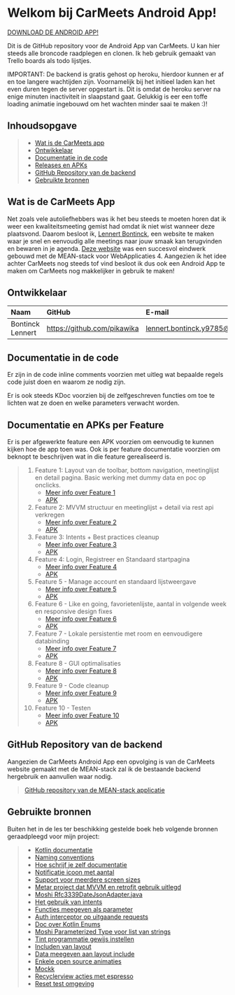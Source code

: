 # Welkom bij CarMeets Android App!

[DOWNLOAD DE ANDROID APP!](http://lennertbontinck.com/ftp/apk/carmeets.apk)

Dit is de GitHub repository voor de Android App van CarMeets. U kan hier steeds alle broncode raadplegen en clonen. Ik heb gebruik gemaakt van Trello boards als todo lijstjes. 

IMPORTANT: De backend is gratis gehost op heroku, hierdoor kunnen er af en toe langere wachtijden zijn. Voornamelijk bij het initieel laden kan het even duren tegen de server opgestart is. Dit is omdat de heroku server na enige minuten inactiviteit in slaapstand gaat. Gelukkig is eer een toffe loading animatie ingebouwd om het wachten minder saai te maken :)!

## Inhoudsopgave

> - [Wat is de CarMeets app](#wat-is-de-carmeets-app)
> - [Ontwikkelaar](#ontwikkelaar)
> - [Documentatie in de code](#documentatie-in-de-code)
> - [Releases en APKs](#documentatie-en-apks-per-feature)
> - [GitHub Repository van de backend](#github-repository-van-de-backend)
> - [Gebruikte bronnen](#gebruikte-bronnen)

## Wat is de CarMeets App
Net zoals vele autoliefhebbers was ik het beu steeds te moeten horen dat ik weer een kwaliteitsmeeting gemist had omdat ik niet wist wanneer deze plaatsvond. Daarom besloot ik, [Lennert Bontinck](https://www.lennertbontinck.com/), een website te maken waar je snel en eenvoudig alle meetings naar jouw smaak kan terugvinden en bewaren in je agenda. [Deze website](http://carmeets.lennertbontinck.com) was een succesvol eindwerk gebouwd met de MEAN-stack voor WebApplicaties 4. Aangezien ik het idee achter CarMeets nog steeds tof vind besloot ik dus ook een Android App te maken om CarMeets nog makkelijker in gebruik te maken!

## Ontwikkelaar

| Naam     | GitHub                        | E-mail                               |
| :---     | :---                          | :---                                |
| Bontinck Lennert | <https://github.com/pikawika> | [lennert.bontinck.y9785@student.hogent.be](mailto:lennert.bontinck.y9785@student.hogent.be) |

## Documentatie in de code

Er zijn in de code inline comments voorzien met uitleg wat bepaalde regels code juist doen en waarom ze nodig zijn. 

Er is ook steeds KDoc voorzien bij de zelfgeschreven functies om toe te lichten wat ze doen en welke parameters verwacht worden.

## Documentatie en APKs per Feature

Er is per afgewerkte feature een APK voorzien om eenvoudig te kunnen kijken hoe de app toen was. Ook is per feature documentatie voorzien om beknopt te beschrijven wat in die feature gerealiseerd is.

> 1. Feature 1: Layout van de toolbar, bottom navigation, meetinglijst en detail pagina. Basic werking met dummy data en poc op onclicks.
>     - [Meer info over Feature 1](Documentatie%20per%20feature/feature1-Basic-Gui_Home-and-detail.md)
>     - [APK](apks/carmeets-feature1.apk)
> 2. Feature 2: MVVM structuur en meetinglijst + detail via rest api verkregen
>     - [Meer info over Feature 2](Documentatie%20per%20feature/feature2-mvvm_basic-rest.md)
>     - [APK](apks/carmeets-feature2.apk) 
> 3. Feature 3: Intents + Best practices cleanup
>     - [Meer info over Feature 3](Documentatie%20per%20feature/feature3-intents-best_practices.md)
>     - [APK](apks/carmeets-feature3.apk) 
> 4. Feature 4: Login, Registreer en Standaard startpagina
>     - [Meer info over Feature 4](Documentatie%20per%20feature/feature4-login-registreer-standaard_start_pagina.md)
>     - [APK](apks/carmeets-feature4.apk) 
> 5. Feature 5 - Manage account en standaard lijstweergave
>     - [Meer info over Feature 5](Documentatie%20per%20feature/feature5-manage_account-default_listdesign.md)
>     - [APK](apks/carmeets-feature5.apk)
> 6. Feature 6 - Like en going, favorietenlijste, aantal in volgende week en responsive design fixes
>     - [Meer info over Feature 6](Documentatie%20per%20feature/feature6-like_and_going-response_fixes.md)
>     - [APK](apks/carmeets-feature6.apk)
> 7. Feature 7 - Lokale persistentie met room en eenvoudigere databinding
>     - [Meer info over Feature 7](Documentatie%20per%20feature/feature7-room-lokale_persistentie.md)
>     - [APK](apks/carmeets-feature7.apk)
> 8. Feature 8 - GUI optimalisaties
>     - [Meer info over Feature 8](Documentatie%20per%20feature/feature8-GUI_optimalisaties.md)
>     - [APK](apks/carmeets-feature8.apk)
> 9. Feature 9 - Code cleanup
>     - [Meer info over Feature 9](Documentatie%20per%20feature/feature9-code_cleanup.md)
>     - [APK](apks/carmeets-feature9.apk)
> 10. Feature 10 - Testen
>     - [Meer info over Feature 10](Documentatie%20per%20feature/feature10-testen.md)
>     - [APK](apks/carmeets-feature10.apk)

## GitHub Repository van de backend
Aangezien de CarMeets Android App een opvolging is van de CarMeets website gemaakt met de MEAN-stack zal ik de bestaande backend hergebruik en aanvullen waar nodig.
> [GitHub repository van de MEAN-stack applicatie](https://github.com/pikawika/Carmeets)

## Gebruikte bronnen

Buiten het in de les ter beschikking gestelde boek heb volgende bronnen geraadpleegd voor mijn project:

> - [Kotlin documentatie](https://kotlinlang.org/docs/reference/)
> - [Naming conventions](https://github.com/ribot/android-guidelines/blob/master/project_and_code_guidelines.md) 
> - [Hoe schrijf je zelf documentatie](https://kotlinlang.org/docs/reference/kotlin-doc.html)
> - [Notificatie icoon met aantal](https://stackoverflow.com/questions/17696486/actionbar-notification-count-icon-badge-like-google-has)
> - [Support voor meerdere screen sizes](https://developer.android.com/training/multiscreen/screensizes)
> - [Metar project dat MVVM en retrofit gebruik uitlegd](https://github.com/hdeweirdt/Metar)
> - [Moshi Rfc3339DateJsonAdapter.java](https://github.com/square/moshi/blob/master/adapters/src/main/java/com/squareup/moshi/Rfc3339DateJsonAdapter.java)
> - [Het gebruik van intents]( https://developer.android.com/guide/components/intents-common)
> - [Functies meegeven als parameter](https://antonioleiva.com/function-references-kotlin/)
> - [Auth interceptor op uitgaande requests](https://github.com/MarcinMoskala/SimpleKotlinMvpBoilerplate/blob/master/app/src/main/java/com/marcinmoskala/simplekotlinmvpboilerplate/repositories/providers/Retrofit.kt)
> - [Doc over Kotlin Enums](https://kotlinlang.org/api/latest/jvm/stdlib/kotlin/-enum/index.html)
> - [Moshi Parameterized Type voor list van strings](https://github.com/square/moshi/issues/78)
> - [Tint programmatie gewijs instellen](https://stackoverflow.com/questions/20121938/how-to-set-tint-for-an-image-view-programmatically-in-android/45571812#45571812)
> - [Includen van layout](https://developer.android.com/training/improving-layouts/reusing-layouts)
> - [Data meegeven aan layout include](https://stackoverflow.com/questions/45205003/data-binding-error-trying-to-pass-viewmodel-into-include-layout-with-abstract-va)
> - [Enkele open source animaties](https://forum.xda-developers.com/showthread.php?t=2331728)
> - [Mockk](https://mockk.io/)
> - [Recyclerview acties met espresso](https://stackoverflow.com/a/32788964)
> - [Reset test omgeving](https://stackoverflow.com/a/37606822)
